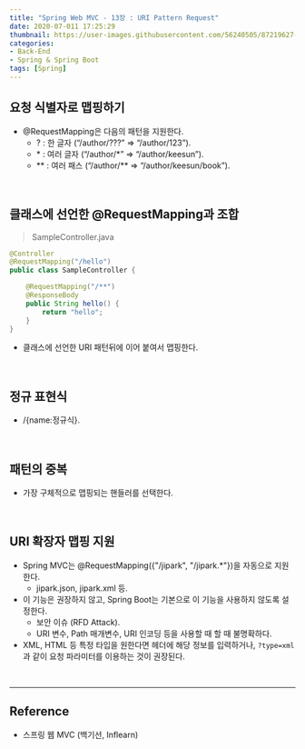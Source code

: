 ```yaml
---
title: "Spring Web MVC - 13장 : URI Pattern Request"
date: 2020-07-011 17:25:29
thumbnail: https://user-images.githubusercontent.com/56240505/87219627-c1f8af80-c397-11ea-96bb-83c3f59b7229.png
categories:
- Back-End
- Spring & Spring Boot
tags: [Spring]
---
```


## 요청 식별자로 맵핑하기

* @RequestMapping은 다음의 패턴을 지원한다.
	* ? : 한 글자 (“/author/???” => “/author/123”).
	* \* : 여러 글자 (“/author/\*” => “/author/keesun”).
	* \*\* : 여러 패스 (“/author/\*\* => “/author/keesun/book”).

<br>

## 클래스에 선언한 @RequestMapping과 조합

> SampleController.java

```java
@Controller
@RequestMapping("/hello")
public class SampleController {

    @RequestMapping("/**")
    @ResponseBody
    public String hello() {
        return "hello";
    }
}
```

* 클래스에 선언한 URI 패턴뒤에 이어 붙여서 맵핑한다.

<br>

## 정규 표현식

* /{name:정규식}.

<br>

## 패턴의 중복

* 가장 구체적으로 맵핑되는 핸들러를 선택한다.

<br>

## URI 확장자 맵핑 지원

* Spring MVC는 @RequestMapping({"/jipark", "/jipark.\*"})을 자동으로 지원한다.
  * jipark.json, jipark.xml 등.
* 이 기능은 권장하지 않고, Spring Boot는 기본으로 이 기능을 사용하지 않도록 설정한다.
	* 보안 이슈 (RFD Attack).
	* URI 변수, Path 매개변수, URI 인코딩 등을 사용할 때 할 때 불명확하다.
* XML, HTML 등 특정 타입을 원한다면 헤더에 해당 정보를 입력하거나, `?type=xml` 과 같이 요청 파라미터를 이용하는 것이 권장된다.

<br>

---

## Reference

*	스프링 웹 MVC (백기선, Inflearn)
